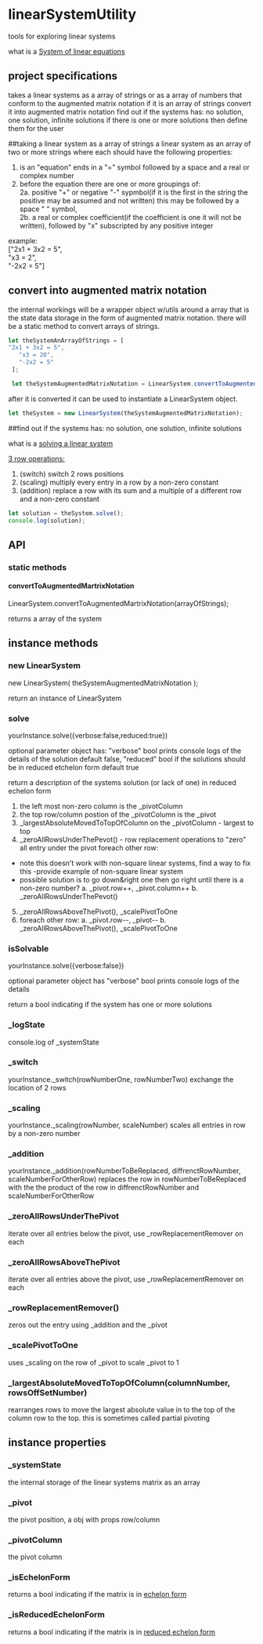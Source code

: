 # linearSystemUtility
tools for exploring linear systems

what is a [System of linear equations](https://en.wikipedia.org/wiki/System_of_linear_equations "System_of_linear_equations")

## project specifications

takes a linear systems as a array of strings or as a array of numbers that conform to the augmented matrix notation
if it is an array of strings convert it into augmented matrix notation
find out if the systems has: no solution, one solution, infinite solutions
if there is one or more solutions then define them for the user

##taking a linear system as a array of strings
a linear system as an array of two or more strings where each should have the following properties:  
1. is an "equation" ends in a "=" symbol followed by a space and a real or complex number  
2. before the equation there are one or more groupings of:  
2a.  positive "+" or negative "-" sypmbol(if it is the first in the string the positive may be assumed and not written) this may be followed by a space " " symbol,  
2b. a real or complex coefficient(if the coefficient is one it will not be written), followed by "x" subscripted by any positive integer  

example:  
["2x1 + 3x2 = 5",   
 "x3 = 2",  
 "-2x2 = 5"]

## convert into augmented matrix notation

the internal workings will be a wrapper object w/utils around a array that is the state data storage in the form of augmented matrix notation. there will be a static method to convert arrays of strings.

```javascript
let theSystemAnArrayOfStrings = [
"2x1 + 3x2 = 5",   
   "x3 = 20",  
   "-2x2 = 5"
 ];

 let theSystemAugmentedMatrixNotation = LinearSystem.convertToAugmentedMartrixNotation(theSystemAnArrayOfStrings);
```

after it is converted it can be used to instantiate a LinearSystem object.

```javascript
let theSystem = new LinearSystem(theSystemAugmentedMatrixNotation);
```

##find out if the systems has: no solution, one solution, infinite solutions

what is a [solving a linear system](https://en.wikipedia.org/wiki/Augmented_matrix#Solution_of_a_linear_system "solving_a_System_of_linear_equations")

[3 row operations:](https://en.wikipedia.org/wiki/Elementary_matrix#Operations "matrix_Operations")

1. (switch) switch 2 rows positions
2. (scaling) multiply every entry in a row by a non-zero constant
3. (addition) replace a row with its sum and a multiple of a different row and a non-zero constant


```javascript
let solution = theSystem.solve();
console.log(solution);
```

## API

### static methods

#### convertToAugmentedMartrixNotation
LinearSystem.convertToAugmentedMartrixNotation(arrayOfStrings);

returns a array of the system

## instance methods

### new LinearSystem
new LinearSystem( theSystemAugmentedMatrixNotation );

return an instance of LinearSystem

### solve
yourInstance.solve({verbose:false,reduced:true})

optional parameter object has:
"verbose" bool prints console logs of the details of the solution default false,
"reduced" bool if the solutions should be in reduced etchelon form default true


return a description of the systems solution (or lack of one) in reduced echelon form

1. the left most non-zero column is the _pivotColumn
2. the top row/column postion of the _pivotColumn is the _pivot
3. _largestAbsoluteMovedToTopOfColumn on the _pivotColumn - largest to top
4. _zeroAllRowsUnderThePevot() - row replacement operations to "zero" all entry under the pivot
foreach other row:
- note this doesn't work with non-square linear systems, find a way to fix this
-provide example of non-square linear system
- possible solution is to go down&right one then go right until there is a non-zero number?
a. _pivot.row++, _pivot.column++
b. _zeroAllRowsUnderThePevot()
5. _zeroAllRowsAboveThePivot(), _scalePivotToOne
6. foreach other row:
a. _pivot.row--, _pivot--
b. _zeroAllRowsAboveThePivot(), _scalePivotToOne

### isSolvable
yourInstance.solve({verbose:false})

optional parameter object has "verbose" bool
prints console logs of the details

return a bool indicating if the system has one or more solutions

### _logState

console.log of _systemState

### _switch
yourInstance._switch(rowNumberOne, rowNumberTwo)
exchange the location of 2 rows

### _scaling
yourInstance._scaling(rowNumber, scaleNumber)
scales all entries in row by a non-zero number

### _addition
yourInstance._addition(rowNumberToBeReplaced, diffrenctRowNumber, scaleNumberForOtherRow)
replaces the row in rowNumberToBeReplaced with the the product of the row in diffrenctRowNumber and scaleNumberForOtherRow

### _zeroAllRowsUnderThePivot
iterate over all entries below the pivot, use _rowReplacementRemover on each

### _zeroAllRowsAboveThePivot
iterate over all entries above the pivot, use _rowReplacementRemover on each

### _rowReplacementRemover()
zeros out the entry using _addition and the _pivot

### _scalePivotToOne
uses _scaling on the row of _pivot to scale _pivot to 1

### _largestAbsoluteMovedToTopOfColumn(columnNumber, rowsOffSetNumber)

rearranges rows to move the largest absolute value in to the top of the column row to the top.
this is sometimes called partial pivoting

## instance properties


### _systemState
the internal storage of the linear systems matrix as an array

### _pivot
the pivot position, a obj with props row/column

### _pivotColumn
the pivot column


### _isEchelonForm
returns a bool indicating if the matrix is in [echelon form](https://en.wikipedia.org/wiki/Row_echelon_form "etchlon_Form")

### _isReducedEchelonForm
returns a bool indicating if the matrix is in [reduced echelon form](https://en.wikipedia.org/wiki/Row_echelon_form#Reduced_row_echelon_form "reduced_Etchelon_form")
